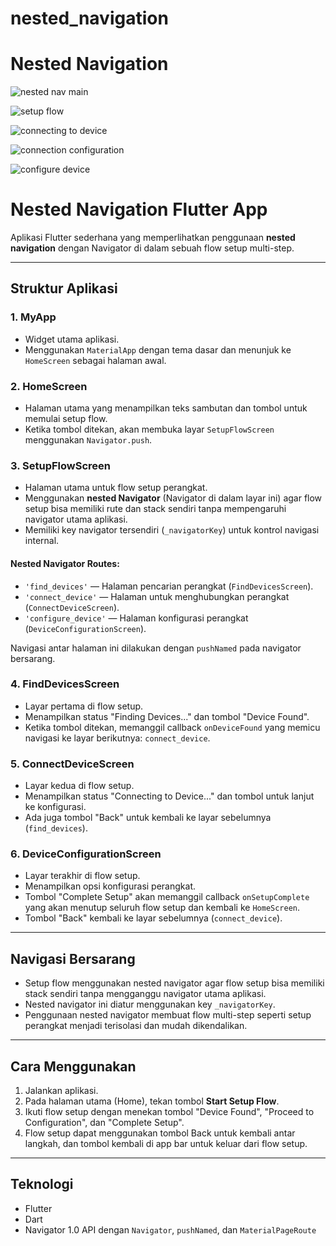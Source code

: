 # nested_navigation
# Nested Navigation

![nested nav main](https://github.com/user-attachments/assets/4fe9a33e-afa8-4634-a5cd-d2a06298fca3)

![setup flow](https://github.com/user-attachments/assets/096c0778-b92a-4d79-8be5-e8e6b8536adf)

![connecting to device](https://github.com/user-attachments/assets/93e37c61-36a9-455e-a005-383875555722)

![connection configuration](https://github.com/user-attachments/assets/f4ce7c51-44ce-434d-8e69-d5263451a771)

![configure device](https://github.com/user-attachments/assets/24d23c97-7b83-4a8f-a90b-bd860751e593)

# Nested Navigation Flutter App

Aplikasi Flutter sederhana yang memperlihatkan penggunaan **nested navigation** dengan Navigator di dalam sebuah flow setup multi-step.

---

## Struktur Aplikasi

### 1. MyApp
- Widget utama aplikasi.
- Menggunakan `MaterialApp` dengan tema dasar dan menunjuk ke `HomeScreen` sebagai halaman awal.

### 2. HomeScreen
- Halaman utama yang menampilkan teks sambutan dan tombol untuk memulai setup flow.
- Ketika tombol ditekan, akan membuka layar `SetupFlowScreen` menggunakan `Navigator.push`.

### 3. SetupFlowScreen
- Halaman utama untuk flow setup perangkat.
- Menggunakan **nested Navigator** (Navigator di dalam layar ini) agar flow setup bisa memiliki rute dan stack sendiri tanpa mempengaruhi navigator utama aplikasi.
- Memiliki key navigator tersendiri (`_navigatorKey`) untuk kontrol navigasi internal.

#### Nested Navigator Routes:
- `'find_devices'` — Halaman pencarian perangkat (`FindDevicesScreen`).
- `'connect_device'` — Halaman untuk menghubungkan perangkat (`ConnectDeviceScreen`).
- `'configure_device'` — Halaman konfigurasi perangkat (`DeviceConfigurationScreen`).

Navigasi antar halaman ini dilakukan dengan `pushNamed` pada navigator bersarang.

### 4. FindDevicesScreen
- Layar pertama di flow setup.
- Menampilkan status "Finding Devices..." dan tombol "Device Found".
- Ketika tombol ditekan, memanggil callback `onDeviceFound` yang memicu navigasi ke layar berikutnya: `connect_device`.

### 5. ConnectDeviceScreen
- Layar kedua di flow setup.
- Menampilkan status "Connecting to Device..." dan tombol untuk lanjut ke konfigurasi.
- Ada juga tombol "Back" untuk kembali ke layar sebelumnya (`find_devices`).

### 6. DeviceConfigurationScreen
- Layar terakhir di flow setup.
- Menampilkan opsi konfigurasi perangkat.
- Tombol "Complete Setup" akan memanggil callback `onSetupComplete` yang akan menutup seluruh flow setup dan kembali ke `HomeScreen`.
- Tombol "Back" kembali ke layar sebelumnya (`connect_device`).

---

## Navigasi Bersarang

- Setup flow menggunakan nested navigator agar flow setup bisa memiliki stack sendiri tanpa mengganggu navigator utama aplikasi.
- Nested navigator ini diatur menggunakan key `_navigatorKey`.
- Penggunaan nested navigator membuat flow multi-step seperti setup perangkat menjadi terisolasi dan mudah dikendalikan.

---

## Cara Menggunakan

1. Jalankan aplikasi.
2. Pada halaman utama (Home), tekan tombol **Start Setup Flow**.
3. Ikuti flow setup dengan menekan tombol "Device Found", "Proceed to Configuration", dan "Complete Setup".
4. Flow setup dapat menggunakan tombol Back untuk kembali antar langkah, dan tombol kembali di app bar untuk keluar dari flow setup.

---

## Teknologi

- Flutter
- Dart
- Navigator 1.0 API dengan `Navigator`, `pushNamed`, dan `MaterialPageRoute`
